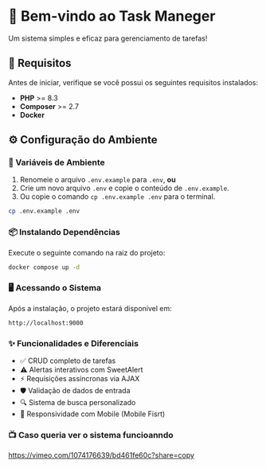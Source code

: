 # 👋 Bem-vindo ao **Task Maneger**

Um sistema simples e eficaz para gerenciamento de tarefas!

## 🚀 Requisitos
Antes de iniciar, verifique se você possui os seguintes requisitos instalados:

- **PHP** >= 8.3  
- **Composer** >= 2.7  
- **Docker**

## ⚙️ Configuração do Ambiente

### 🔐 Variáveis de Ambiente

1. Renomeie o arquivo `.env.example` para `.env`, **ou**  
2. Crie um novo arquivo `.env` e copie o conteúdo de `.env.example`.
3. Ou copie o comando `cp .env.example .env` para o terminal.
```bash
cp .env.example .env
 ```

### 📦 Instalando Dependências

Execute o seguinte comando na raiz do projeto:

```bash
docker compose up -d
```

### 🖥️ Acessando o Sistema

Após a instalação, o projeto estará disponível em:

```bash
http://localhost:9000
```

### ✨ Funcionalidades e Diferenciais

- ✅ CRUD completo de tarefas
-  ⚠️ Alertas interativos com SweetAlert
-  ⚡ Requisições assíncronas via AJAX
-  🛡️ Validação de dados de entrada
-  🔍 Sistema de busca personalizado
-  📱 Responsividade com Mobile (Mobile Fisrt)


### 📺 Caso queria ver o sistema funcioanndo
https://vimeo.com/1074176639/bd461fe60c?share=copy





